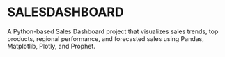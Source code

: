 # SALESDASHBOARD
A Python-based Sales Dashboard project that visualizes sales trends, top products, regional performance, and forecasted sales using Pandas, Matplotlib, Plotly, and Prophet.

